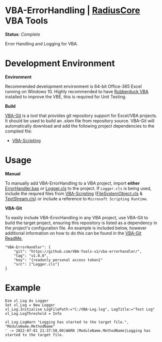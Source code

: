 # VBA-ErrorHandling | [RadiusCore](https://radiuscore.co.nz) VBA Tools

__Status__: _Complete_

Error Handling and Logging for VBA.

# Development Environment

__Environment__

Recommended development environment is 64-bit Office-365 Excel running on Windows 10. Highly recommended to have [Rubberduck VBA](https://github.com/rubberduck-vba/Rubberduck/) installed to improve the VBE, this is required for Unit Testing.

__Build__

[VBA-Git](https://github.com/VBA-Tools-v2/VBA-Git) is a tool that provides git repository support for Excel/VBA projects. It should be used to build an _.xlam_ file from repository source. VBA-Git will automatically download and add the following project dependencies to the compiled file:
- [VBA-Scripting](https://github.com/VBA-Tools-v2/VBA-Scripting)


# Usage
__Manual__

To manually add  VBA-ErrorHandling to a VBA project, import __either__ [ErrorHandler.bas](/src/vbProject/ErrorHandler.bas) _or_ [Logger.cls](/src/vbProject/Logger.cls) to the project. If `Logger.cls` is being used, include the requred files from [VBA-Scripting](https://github.com/VBA-Tools-v2/VBA-Scripting/) ([FileSystemObject.cls](https://github.com/VBA-Tools-v2/VBA-Scripting/blob/master/src/vbProject/Scripting/FileSystemObject.cls) & [TextStream.cls](https://github.com/VBA-Tools-v2/VBA-Scripting/blob/master/src/vbProject/Scripting/TextStream.cls)) or include a reference to `Microsoft Scripting Runtime`.

__VBA-Git__

To easily include VBA-ErrorHandling in any VBA project, use VBA-Git to build the target project, ensuring this repository is listed as a dependency in the project's configuration file. An example is included below, however additional information on how to do this can be found in the [VBA-Git ReadMe](https://github.com/VBA-Tools-v2/VBA-Git/blob/master/readme.md), 

```
"VBA-ErrorHandler": {
    "git": "https://github.com/VBA-Tools-v2/vba-errorhandler/",
    "tag": "v1.0.0",
    "key": "{readonly personal access token}"
    "src": ["Logger.cls"]
}
```


# Example

```VB.net
Dim xl_Log As Logger
Set xl_Log = New Logger
xl_Log.Initialise LogFilePath:="C:/VBA-Log.log", LogTitle:="Test Log"
xl_Log.LogThreshold = Info

xl_Log.LogWarn "Logging has started to the target file.", "ModuleName.MethodName"
' -> 2022-07-01 21:37:50.00|WARN |ModuleName.MethodName|Logging has started to the target file.
```
